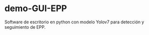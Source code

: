 # demo-GUI-EPP
Software de escritorio en python con modelo Yolov7 para detección y seguimiento de EPP.
